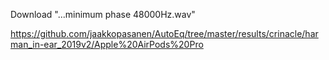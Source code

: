 Download "...minimum phase 48000Hz.wav"

https://github.com/jaakkopasanen/AutoEq/tree/master/results/crinacle/harman_in-ear_2019v2/Apple%20AirPods%20Pro
